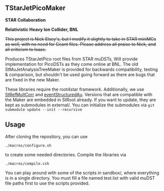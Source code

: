 ## TStarJetPicoMaker

**STAR Collaboration**

**Relativistic Heavy Ion Collider, BNL**

~~This project is Nick Elsey's, but I modify it slightly to take in STAR miniMCs as well, with no need for Geant files.
Please address all praise to Nick, and all criticism to Isaac.~~ 


Produces TStarJetPico root files from STAR muDSTs,
Will provide implementation for PicoDSTs as they come
online at BNL. The old StMuJetAnalysisTreeMaker is provided 
for backwards compatibility, testing & comparison, but shouldn't
be used going forward as there are bugs that are fixed in the new
Maker.


These libraries require the root4star framework. Additionally, we use
[StRefMultCorr](https://github.com/GuannanXie/Run14AuAu200GeV_StRefMultCorr.git)
and [eventStructuredAu](https://github.com/kkauder/eventStructuredAu.git).
Versions that are compatible with the Maker are embedded in StRoot 
already. If you want to update, they are kept as submodules 
in external/. You can initialize the submodules via 
```git submodule update --init --recursive```

## Usage

After cloning the repository, you can use 

```
./macros/configure.sh
```

to create some needed directories. Compile the libraries via  

```
./macros/compile.csh
```

You can play around with some of the scripts in sandbox/, where everything is in a
single directory. You must fill a file named test.list with valid muDST 
file paths first to use the scripts provided.

